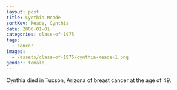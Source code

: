```yaml
---
layout: post
title: Cynthia Meade
sortKey: Meade, Cynthia
date: 2006-01-01
categories: class-of-1975
tags:
  - cancer
images:
  - /assets/class-of-1975/cynthia-meade-1.png
gender: female
---
```

Cynthia died in Tucson, Arizona of breast cancer at the age of 49.
